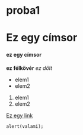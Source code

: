 # proba1
# Ez egy címsor
#### ez egy címsor
**ez félkövér**
*ez dőlt*
- elem1
- elem2
1. elem1
2. elem2
   
[Ez egy link](url)

`alert(valami);`

